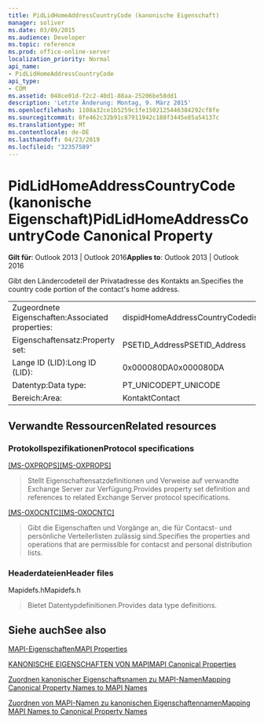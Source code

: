 ```yaml
---
title: PidLidHomeAddressCountryCode (kanonische Eigenschaft)
manager: soliver
ms.date: 03/09/2015
ms.audience: Developer
ms.topic: reference
ms.prod: office-online-server
localization_priority: Normal
api_name:
- PidLidHomeAddressCountryCode
api_type:
- COM
ms.assetid: 048ce01d-f2c2-40d1-88aa-25206be58dd1
description: 'Letzte Änderung: Montag, 9. März 2015'
ms.openlocfilehash: 1108a32ce1b5259c1fe1502125446384292cf8fe
ms.sourcegitcommit: 8fe462c32b91c87911942c188f3445e85a54137c
ms.translationtype: MT
ms.contentlocale: de-DE
ms.lasthandoff: 04/23/2019
ms.locfileid: "32357589"
---
```

# <a name="pidlidhomeaddresscountrycode-canonical-property"></a><span data-ttu-id="776ee-103">PidLidHomeAddressCountryCode (kanonische Eigenschaft)</span><span class="sxs-lookup"><span data-stu-id="776ee-103">PidLidHomeAddressCountryCode Canonical Property</span></span>

  
  
<span data-ttu-id="776ee-104">**Gilt für**: Outlook 2013 | Outlook 2016</span><span class="sxs-lookup"><span data-stu-id="776ee-104">**Applies to**: Outlook 2013 | Outlook 2016</span></span> 
  
<span data-ttu-id="776ee-105">Gibt den Ländercodeteil der Privatadresse des Kontakts an.</span><span class="sxs-lookup"><span data-stu-id="776ee-105">Specifies the country code portion of the contact's home address.</span></span>
  
|||
|:-----|:-----|
|<span data-ttu-id="776ee-106">Zugeordnete Eigenschaften:</span><span class="sxs-lookup"><span data-stu-id="776ee-106">Associated properties:</span></span>  <br/> |<span data-ttu-id="776ee-107">dispidHomeAddressCountryCode</span><span class="sxs-lookup"><span data-stu-id="776ee-107">dispidHomeAddressCountryCode</span></span>  <br/> |
|<span data-ttu-id="776ee-108">Eigenschaftensatz:</span><span class="sxs-lookup"><span data-stu-id="776ee-108">Property set:</span></span>  <br/> |<span data-ttu-id="776ee-109">PSETID_Address</span><span class="sxs-lookup"><span data-stu-id="776ee-109">PSETID_Address</span></span>  <br/> |
|<span data-ttu-id="776ee-110">Lange ID (LID):</span><span class="sxs-lookup"><span data-stu-id="776ee-110">Long ID (LID):</span></span>  <br/> |<span data-ttu-id="776ee-111">0x000080DA</span><span class="sxs-lookup"><span data-stu-id="776ee-111">0x000080DA</span></span>  <br/> |
|<span data-ttu-id="776ee-112">Datentyp:</span><span class="sxs-lookup"><span data-stu-id="776ee-112">Data type:</span></span>  <br/> |<span data-ttu-id="776ee-113">PT_UNICODE</span><span class="sxs-lookup"><span data-stu-id="776ee-113">PT_UNICODE</span></span>  <br/> |
|<span data-ttu-id="776ee-114">Bereich:</span><span class="sxs-lookup"><span data-stu-id="776ee-114">Area:</span></span>  <br/> |<span data-ttu-id="776ee-115">Kontakt</span><span class="sxs-lookup"><span data-stu-id="776ee-115">Contact</span></span>  <br/> |
   
## <a name="related-resources"></a><span data-ttu-id="776ee-116">Verwandte Ressourcen</span><span class="sxs-lookup"><span data-stu-id="776ee-116">Related resources</span></span>

### <a name="protocol-specifications"></a><span data-ttu-id="776ee-117">Protokollspezifikationen</span><span class="sxs-lookup"><span data-stu-id="776ee-117">Protocol specifications</span></span>

<span data-ttu-id="776ee-118">[[MS-OXPROPS]](https://msdn.microsoft.com/library/f6ab1613-aefe-447d-a49c-18217230b148%28Office.15%29.aspx)</span><span class="sxs-lookup"><span data-stu-id="776ee-118">[[MS-OXPROPS]](https://msdn.microsoft.com/library/f6ab1613-aefe-447d-a49c-18217230b148%28Office.15%29.aspx)</span></span>
  
> <span data-ttu-id="776ee-119">Stellt Eigenschaftensatzdefinitionen und Verweise auf verwandte Exchange Server zur Verfügung.</span><span class="sxs-lookup"><span data-stu-id="776ee-119">Provides property set definition and references to related Exchange Server protocol specifications.</span></span>
    
<span data-ttu-id="776ee-120">[[MS-OXOCNTC]](https://msdn.microsoft.com/library/9b636532-9150-4836-9635-9c9b756c9ccf%28Office.15%29.aspx)</span><span class="sxs-lookup"><span data-stu-id="776ee-120">[[MS-OXOCNTC]](https://msdn.microsoft.com/library/9b636532-9150-4836-9635-9c9b756c9ccf%28Office.15%29.aspx)</span></span>
  
> <span data-ttu-id="776ee-121">Gibt die Eigenschaften und Vorgänge an, die für Contacst- und persönliche Verteilerlisten zulässig sind.</span><span class="sxs-lookup"><span data-stu-id="776ee-121">Specifies the properties and operations that are permissible for contacst and personal distribution lists.</span></span>
    
### <a name="header-files"></a><span data-ttu-id="776ee-122">Headerdateien</span><span class="sxs-lookup"><span data-stu-id="776ee-122">Header files</span></span>

<span data-ttu-id="776ee-123">Mapidefs.h</span><span class="sxs-lookup"><span data-stu-id="776ee-123">Mapidefs.h</span></span>
  
> <span data-ttu-id="776ee-124">Bietet Datentypdefinitionen.</span><span class="sxs-lookup"><span data-stu-id="776ee-124">Provides data type definitions.</span></span>
    
## <a name="see-also"></a><span data-ttu-id="776ee-125">Siehe auch</span><span class="sxs-lookup"><span data-stu-id="776ee-125">See also</span></span>



[<span data-ttu-id="776ee-126">MAPI-Eigenschaften</span><span class="sxs-lookup"><span data-stu-id="776ee-126">MAPI Properties</span></span>](mapi-properties.md)
  
[<span data-ttu-id="776ee-127">KANONISCHE EIGENSCHAFTEN VON MAPI</span><span class="sxs-lookup"><span data-stu-id="776ee-127">MAPI Canonical Properties</span></span>](mapi-canonical-properties.md)
  
[<span data-ttu-id="776ee-128">Zuordnen kanonischer Eigenschaftsnamen zu MAPI-Namen</span><span class="sxs-lookup"><span data-stu-id="776ee-128">Mapping Canonical Property Names to MAPI Names</span></span>](mapping-canonical-property-names-to-mapi-names.md)
  
[<span data-ttu-id="776ee-129">Zuordnen von MAPI-Namen zu kanonischen Eigenschaftennamen</span><span class="sxs-lookup"><span data-stu-id="776ee-129">Mapping MAPI Names to Canonical Property Names</span></span>](mapping-mapi-names-to-canonical-property-names.md)

